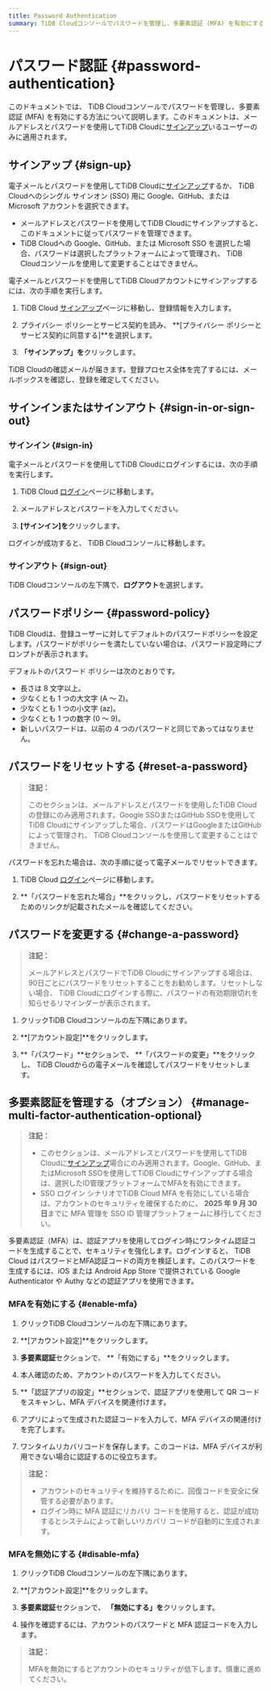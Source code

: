 ```yaml
---
title: Password Authentication
summary: TiDB Cloudコンソールでパスワードを管理し、多要素認証 (MFA) を有効にする方法を学習します。
---
```


# パスワード認証 {#password-authentication}

このドキュメントでは、 TiDB Cloudコンソールでパスワードを管理し、多要素認証 (MFA) を有効にする方法について説明します。このドキュメントは、メールアドレスとパスワードを使用してTiDB Cloudに[サインアップ](https://tidbcloud.com/free-trial)いるユーザーのみに適用されます。

## サインアップ {#sign-up}

電子メールとパスワードを使用してTiDB Cloudに[サインアップ](https://tidbcloud.com/free-trial)するか、 TiDB Cloudへのシングル サインオン (SSO) 用に Google、GitHub、または Microsoft アカウントを選択できます。

-   メールアドレスとパスワードを使用してTiDB Cloudにサインアップすると、このドキュメントに従ってパスワードを管理できます。
-   TiDB Cloudへの Google、GitHub、または Microsoft SSO を選択した場合、パスワードは選択したプラットフォームによって管理され、 TiDB Cloudコンソールを使用して変更することはできません。

電子メールとパスワードを使用してTiDB Cloudアカウントにサインアップするには、次の手順を実行します。

1.  TiDB Cloud [サインアップ](https://tidbcloud.com/free-trial)ページに移動し、登録情報を入力します。

2.  プライバシー ポリシーとサービス契約を読み、 **[プライバシー ポリシーとサービス契約に同意する]**を選択します。

3.  **「サインアップ」を**クリックします。

TiDB Cloudの確認メールが届きます。登録プロセス全体を完了するには、メールボックスを確認し、登録を確定してください。

## サインインまたはサインアウト {#sign-in-or-sign-out}

### サインイン {#sign-in}

電子メールとパスワードを使用してTiDB Cloudにログインするには、次の手順を実行します。

1.  TiDB Cloud [ログイン](https://tidbcloud.com/)ページに移動します。

2.  メールアドレスとパスワードを入力してください。

3.  **[サインイン]を**クリックします。

ログインが成功すると、 TiDB Cloudコンソールに移動します。

### サインアウト {#sign-out}

TiDB Cloudコンソールの左下隅で、<mdsvgicon name="icon-top-account-settings">**ログアウト**を選択します。</mdsvgicon>

## パスワードポリシー {#password-policy}

TiDB Cloudは、登録ユーザーに対してデフォルトのパスワードポリシーを設定します。パスワードがポリシーを満たしていない場合は、パスワード設定時にプロンプ​​トが表示されます。

デフォルトのパスワード ポリシーは次のとおりです。

-   長さは 8 文字以上。
-   少なくとも 1 つの大文字 (A ～ Z)。
-   少なくとも 1 つの小文字 (az)。
-   少なくとも 1 つの数字 (0 ～ 9)。
-   新しいパスワードは、以前の 4 つのパスワードと同じであってはなりません。

## パスワードをリセットする {#reset-a-password}

> **注記：**
>
> このセクションは、メールアドレスとパスワードを使用したTiDB Cloudの登録にのみ適用されます。Google SSOまたはGitHub SSOを使用してTiDB Cloudにサインアップした場合、パスワードはGoogleまたはGitHubによって管理され、 TiDB Cloudコンソールを使用して変更することはできません。

パスワードを忘れた場合は、次の手順に従って電子メールでリセットできます。

1.  TiDB Cloud [ログイン](https://tidbcloud.com/)ページに移動します。

2.  **「パスワードを忘れた場合」**をクリックし、パスワードをリセットするためのリンクが記載されたメールを確認してください。

## パスワードを変更する {#change-a-password}

> **注記：**
>
> メールアドレスとパスワードでTiDB Cloudにサインアップする場合は、90日ごとにパスワードをリセットすることをお勧めします。リセットしない場合、 TiDB Cloudにログインする際に、パスワードの有効期限切れを知らせるリマインダーが表示されます。

1.  クリック<mdsvgicon name="icon-top-account-settings">TiDB Cloudコンソールの左下隅にあります。</mdsvgicon>

2.  **[アカウント設定]**をクリックします。

3.  **「パスワード」**セクションで、 **「パスワードの変更」**をクリックし、 TiDB Cloudからの電子メールを確認してパスワードをリセットします。

## 多要素認証を管理する（オプション） {#manage-multi-factor-authentication-optional}

> **注記：**
>
> -   このセクションは、メールアドレスとパスワードを使用してTiDB Cloudに[サインアップ](https://tidbcloud.com/free-trial)場合にのみ適用されます。Google、GitHub、またはMicrosoft SSOを使用してTiDB Cloudにサインアップする場合は、選択したID管理プラットフォームでMFAを有効にできます。
> -   SSO ログイン シナリオでTiDB Cloud MFA を有効にしている場合は、アカウントのセキュリティを確保するために、 **2025 年 9 月 30 日**までに MFA 管理を SSO ID 管理プラットフォームに移行してください。

多要素認証（MFA）は、認証アプリを使用してログイン時にワンタイム認証コードを生成することで、セキュリティを強化します。ログインすると、 TiDB Cloud はパスワードとMFA認証コードの両方を検証します。このパスワードを生成するには、iOS または Android App Store で提供されている Google Authenticator や Authy などの認証アプリを使用できます。

### MFAを有効にする {#enable-mfa}

1.  クリック<mdsvgicon name="icon-top-account-settings">TiDB Cloudコンソールの左下隅にあります。</mdsvgicon>

2.  **[アカウント設定]**をクリックします。

3.  **多要素認証**セクションで、 **「有効にする」**をクリックします。

4.  本人確認のため、アカウントのパスワードを入力してください。

5.  **「認証アプリの設定」**セクションで、認証アプリを使用して QR コードをスキャンし、MFA デバイスを関連付けます。

6.  アプリによって生成された認証コードを入力して、MFA デバイスの関連付けを完了します。

7.  ワンタイムリカバリコードを保存します。このコードは、MFA デバイスが利用できない場合に認証するのに役立ちます。

> **注記：**
>
> -   アカウントのセキュリティを維持するために、回復コードを安全に保管する必要があります。
> -   ログイン時に MFA 認証にリカバリ コードを使用すると、認証が成功するとシステムによって新しいリカバリ コードが自動的に生成されます。

### MFAを無効にする {#disable-mfa}

1.  クリック<mdsvgicon name="icon-top-account-settings">TiDB Cloudコンソールの左下隅にあります。</mdsvgicon>

2.  **[アカウント設定]**をクリックします。

3.  **多要素認証**セクションで、 **「無効にする」を**クリックします。

4.  操作を確認するには、アカウントのパスワードと MFA 認証コードを入力します。

> **注記：**
>
> MFAを無効にするとアカウントのセキュリティが低下します。慎重に進めてください。
